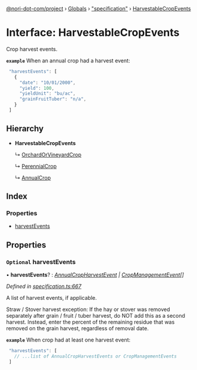 [@nori-dot-com/project](../README.md) › [Globals](../globals.md) › ["specification"](../modules/_specification_.md) › [HarvestableCropEvents](_specification_.harvestablecropevents.md)

# Interface: HarvestableCropEvents

Crop harvest events.

**`example`** <caption>When an annual crop had a harvest event:</caption>

```js
 "harvestEvents": [
   {
     "date": "10/01/2000",
     "yield": 100,
     "yieldUnit": "bu/ac",
     "grainFruitTuber": "n/a",
   }
 ]
```

## Hierarchy

* **HarvestableCropEvents**

  ↳ [OrchardOrVineyardCrop](_specification_.orchardorvineyardcrop.md)

  ↳ [PerennialCrop](_specification_.perennialcrop.md)

  ↳ [AnnualCrop](_specification_.annualcrop.md)

## Index

### Properties

* [harvestEvents](_specification_.harvestablecropevents.md#optional-harvestevents)

## Properties

### `Optional` harvestEvents

• **harvestEvents**? : *[AnnualCropHarvestEvent](_specification_.annualcropharvestevent.md) | [CropManagementEvent](_specification_.cropmanagementevent.md)[]*

*Defined in [specification.ts:667](https://github.com/nori-dot-eco/nori-dot-com/blob/078c656/packages/project/src/specification.ts#L667)*

A list of harvest events, if applicable.

Straw / Stover harvest exception: If the hay or stover was removed
separately after grain / fruit / tuber harvest, do NOT add this as
a second harvest. Instead, enter the percent of the remaining residue
that was removed on the grain harvest, regardless of removal date.

**`example`** <caption>When crop had at least one harvest event:</caption>

```js
 "harvestEvents": [
   // ...list of AnnualCropHarvestEvents or CropManagementEvents
 ]
```
